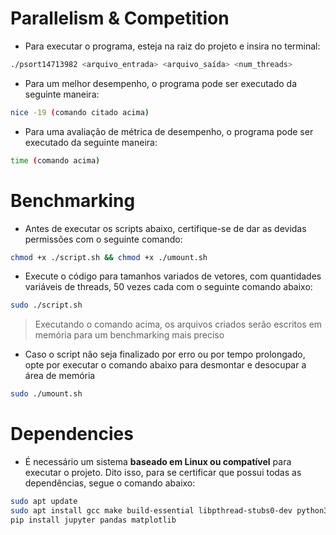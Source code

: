 # Parallelism & Competition

- Para executar o programa, esteja na raiz do projeto e insira no terminal:

```bash
./psort14713982 <arquivo_entrada> <arquivo_saída> <num_threads>
```

- Para um melhor desempenho, o programa pode ser executado da seguinte maneira:

```bash
nice -19 (comando citado acima)
```

- Para uma avaliação de métrica de desempenho, o programa pode ser executado da seguinte maneira:

```bash
time (comando acima)
```

# Benchmarking

- Antes de executar os scripts abaixo, certifique-se de dar as devidas permissões com o seguinte comando:

```bash
chmod +x ./script.sh && chmod +x ./umount.sh 
```

- Execute o código para tamanhos variados de vetores, com quantidades variáveis de threads, 50 vezes cada com o seguinte comando abaixo:

```bash
sudo ./script.sh
```

> Executando o comando acima, os arquivos criados serão escritos em memória para um benchmarking mais preciso

- Caso o script não seja finalizado por erro ou por tempo prolongado, opte por executar o comando abaixo para desmontar e desocupar a área de memória

```bash
sudo ./umount.sh
```

# Dependencies

- É necessário um sistema **baseado em Linux ou compatível** para executar o projeto. Dito isso, para se certificar que possui todas as dependências, segue o comando abaixo:

```bash
sudo apt update
sudo apt install gcc make build-essential libpthread-stubs0-dev python3 python3-pip
pip install jupyter pandas matplotlib
```